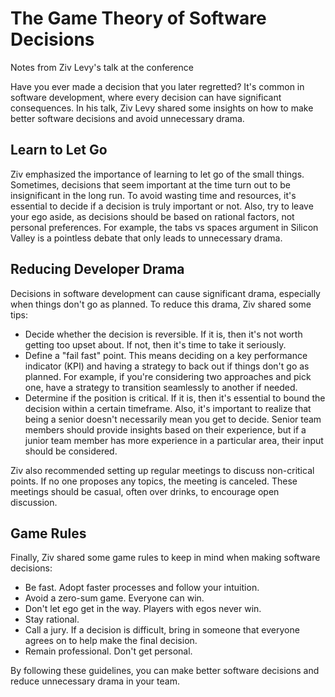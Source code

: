 # The Game Theory of Software Decisions

Notes from Ziv Levy's talk at the conference

Have you ever made a decision that you later regretted? It's common in software development, where every decision can have significant consequences. In his talk, Ziv Levy shared some insights on how to make better software decisions and avoid unnecessary drama.

## Learn to Let Go

Ziv emphasized the importance of learning to let go of the small things. Sometimes, decisions that seem important at the time turn out to be insignificant in the long run. To avoid wasting time and resources, it's essential to decide if a decision is truly important or not. Also, try to leave your ego aside, as decisions should be based on rational factors, not personal preferences. For example, the tabs vs spaces argument in Silicon Valley is a pointless debate that only leads to unnecessary drama.

## Reducing Developer Drama

Decisions in software development can cause significant drama, especially when things don't go as planned. To reduce this drama, Ziv shared some tips:

- Decide whether the decision is reversible. If it is, then it's not worth getting too upset about. If not, then it's time to take it seriously.
- Define a "fail fast" point. This means deciding on a key performance indicator (KPI) and having a strategy to back out if things don't go as planned. For example, if you're considering two approaches and pick one, have a strategy to transition seamlessly to another if needed.
- Determine if the position is critical. If it is, then it's essential to bound the decision within a certain timeframe. Also, it's important to realize that being a senior doesn't necessarily mean you get to decide. Senior team members should provide insights based on their experience, but if a junior team member has more experience in a particular area, their input should be considered.

Ziv also recommended setting up regular meetings to discuss non-critical points. If no one proposes any topics, the meeting is canceled. These meetings should be casual, often over drinks, to encourage open discussion.

## Game Rules

Finally, Ziv shared some game rules to keep in mind when making software decisions:

- Be fast. Adopt faster processes and follow your intuition.
- Avoid a zero-sum game. Everyone can win.
- Don't let ego get in the way. Players with egos never win.
- Stay rational.
- Call a jury. If a decision is difficult, bring in someone that everyone agrees on to help make the final decision.
- Remain professional. Don't get personal.

By following these guidelines, you can make better software decisions and reduce unnecessary drama in your team.